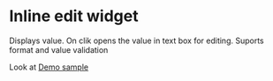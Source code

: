 <h1>Inline edit widget</h1>
<p>Displays value. On clik opens the value in text box for editing. Suports format and value validation</p>
<p>Look at <a href="demo.html">Demo sample</a></p> 
